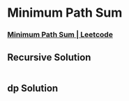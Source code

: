 # Minimum Path Sum
### [Minimum Path Sum | Leetcode](https://leetcode.com/problems/minimum-path-sum/)

## Recursive Solution
```cpp

```

## dp Solution 
```cpp


```